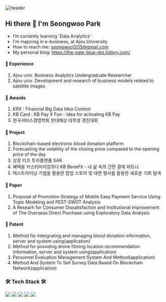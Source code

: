 ![header](https://capsule-render.vercel.app/api?type=soft&color=auto&height=150&section=header&text=HELLOSSONG&fontSize=70&animation=twinkling)

## Hi there 👋  I'm Seongwoo Park
- I’m currently learning 'Data Analytics'
- I'm majoring in e-business, at Ajou University
- How to reach me: seongwoo1205@gmail.com
- My personal blog: https://the-pale-blue-dot.tistory.com/

#### 🥇 Experience
1. Ajou univ. Business Analytics Undergraduate Researcher
2. Ajou univ. Development and research of business models related to satellite images

#### 🥇 Awards
1. KRX : Financial Big Data Idea Contest
2. KB Card : KB Pay X Fun - Idea for activating KB Pay
3. 한국서비스경영학회 현대해상 대학생 경진대회

#### 🥇 Project
1. Blockchain-based electronic blood donation platform
2. Forecasting the volatility of the closing price compared to the opening price of the day 
3. 상장 리츠 투자플랫폼 SAR
4. 혜택을 커스터마이징하다 KB BeneFit - 내 삶 속의 간편 결제 파트너
5. 텍스트마이닝 기법을 활용한 팝업 스토어 및 대면 행사를 활용한 새로운 기회 탐색

#### 🥇 Paper
1. Proposal  of  Promotion  Strategy  of  Mobile  Easy Payment  Service  Using  Topic  Modeling  and PEST-SWOT  Analysis
2. A Researh for Consumer Dissatisfaction and Institutional Improvement of The Overseas Direct Purchase using Exploratory Data Analysis

#### 🥇 Patent
1. Method for intergrating and managing blood donation information, server and system using(application)
2. Method for providing drone filming location recommendation information, server and system using(application)
3. Personnel Evaluation Management System And Method(application)
4. Method And System To Sell Survey Data Based On Blockchain Network(application)
 
<h3>🛠 Tech Stack 🛠</h3>

<p>
  <img src="https://img.shields.io/badge/Python-3776AB?style=flat-square&logo=Python&logoColor=white"/>
  <img src="https://img.shields.io/badge/R-276DC3?style=flat-square&logo=R&logoColor=white"/>
  <img src="https://img.shields.io/badge/Tableau-E97627?style=flat-square&logo=Tableau&logoColor=white"/>
  <img src="https://img.shields.io/badge/MySQL-4479A1?style=flat-square&logo=MySQL&logoColor=white"/>
  <img src="https://img.shields.io/badge/React-61DAFB?style=flat-square&logo=React&logoColor=white"/>

</p>






